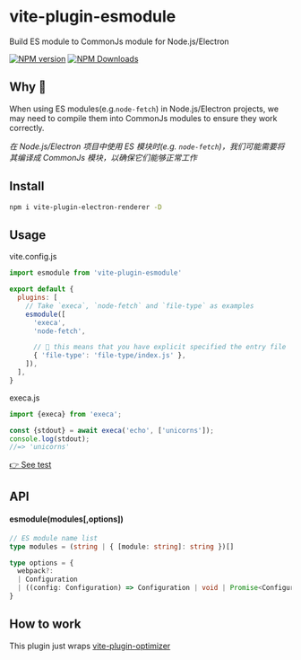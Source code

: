 # vite-plugin-esmodule

Build ES module to CommonJs module for Node.js/Electron

[![NPM version](https://img.shields.io/npm/v/vite-plugin-esmodule.svg?style=flat)](https://npmjs.org/package/vite-plugin-esmodule)
[![NPM Downloads](https://img.shields.io/npm/dm/vite-plugin-esmodule.svg?style=flat)](https://npmjs.org/package/vite-plugin-esmodule)

## Why 🤔

When using ES modules(e.g.`node-fetch`) in Node.js/Electron projects, we may need to compile them into CommonJs modules to ensure they work correctly.

*在 Node.js/Electron 项目中使用 ES 模块时(e.g. `node-fetch`)，我们可能需要将其编译成 CommonJs 模块，以确保它们能够正常工作*

## Install

```sh
npm i vite-plugin-electron-renderer -D
```

## Usage

vite.config.js

```js
import esmodule from 'vite-plugin-esmodule'

export default {
  plugins: [
    // Take `execa`, `node-fetch` and `file-type` as examples
    esmodule([
      'execa',
      'node-fetch',

      // 🌱 this means that you have explicit specified the entry file
      { 'file-type': 'file-type/index.js' },
    ]),
  ],
}
```

execa.js

```js
import {execa} from 'execa';

const {stdout} = await execa('echo', ['unicorns']);
console.log(stdout);
//=> 'unicorns'
```

[👉 See test](https://github.com/vite-plugin/vite-plugin-esmodule/test)

## API

#### esmodule(modules[,options])

```ts
// ES module name list
type modules = (string | { [module: string]: string })[]

type options = {
  webpack?:
  | Configuration
  | ((config: Configuration) => Configuration | void | Promise<Configuration | void>);
}
```

## How to work

This plugin just wraps [vite-plugin-optimizer](https://github.com/vite-plugin/vite-plugin-optimizer)
